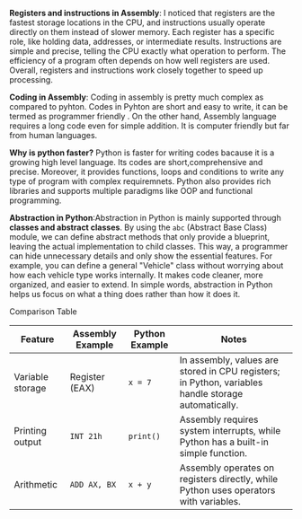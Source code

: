  **Registers and instructions in Assembly**: I noticed that registers are the fastest storage locations in the CPU, and instructions usually operate directly on them instead of slower memory. Each register has a specific role, like holding data, addresses, or intermediate results. Instructions are simple and precise, telling the CPU exactly what operation to perform. The efficiency of a program often depends on how well registers are used. Overall, registers and instructions work closely together to speed up processing.

**Coding in Assembly**: Coding in assembly is pretty much complex as compared to pyhton. Codes in Pyhton are short and easy to write, it can be termed as programmer friendly . On the other hand, Assembly language requires a long code even for simple addition. It is computer friendly but far from human languages.

**Why is python faster?** Python is faster for writing codes bacause it is a growing high level language. Its codes are short,comprehensive and precise. Moreover, it provides functions, loops and conditions to write any type of program with complex requiremnets. Python also provides rich libraries and supports multiple paradigms like OOP and functional programming.

**Abstraction in Python**:Abstraction in Python is mainly supported through **classes and abstract classes**. By using the `abc` (Abstract Base Class) module, we can define abstract methods that only provide a blueprint, leaving the actual implementation to child classes. This way, a programmer can hide unnecessary details and only show the essential features. For example, you can define a general "Vehicle" class without worrying about how each vehicle type works internally. It makes code cleaner, more organized, and easier to extend. In simple words, abstraction in Python helps us focus on what a thing does rather than how it does it.

  Comparison Table

| Feature          | Assembly Example | Python Example | Notes                                           |
|------------------|------------------|----------------|------------------------------------------------|
| Variable storage | Register (EAX)   | `x = 7`        | In assembly, values are stored in CPU registers; in Python, variables handle storage automatically. |
| Printing output  | `INT 21h`        | `print()`      | Assembly requires system interrupts, while Python has a built-in simple function. |
| Arithmetic       | `ADD AX, BX`     | `x + y`        | Assembly operates on registers directly, while Python uses operators with variables. |

